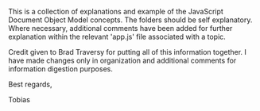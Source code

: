 This is a collection of explanations and example of the JavaScript Document Object Model concepts.  The folders should be self explanatory.  Where necessary, additional comments have been added for further explanation within the relevant 'app.js' file associated with a topic.

Credit given to Brad Traversy for putting all of this information together.  I have made changes only in organization and additional comments for information digestion purposes.

Best regards,

Tobias